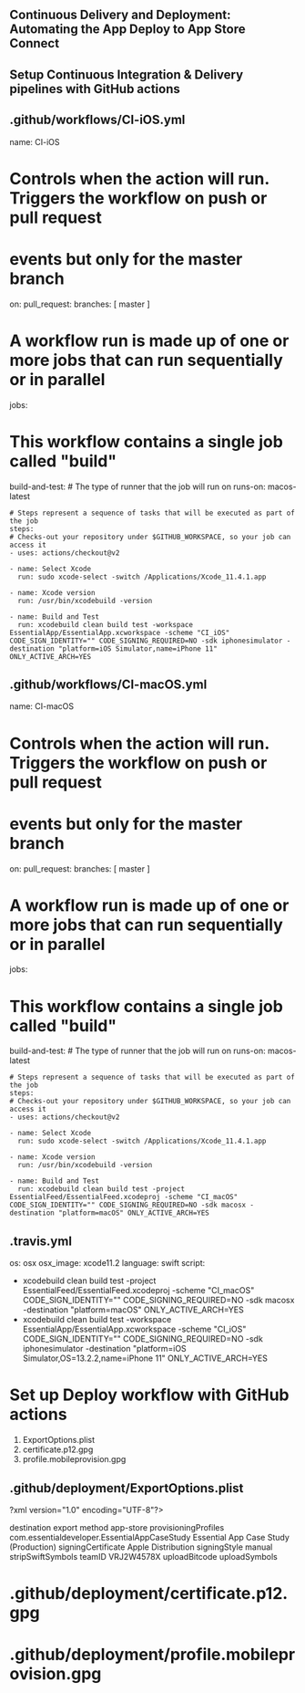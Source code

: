 ## Continuous Delivery and Deployment: Automating the App Deploy to App Store Connect

## Setup Continuous Integration & Delivery pipelines with GitHub actions

## .github/workflows/CI-iOS.yml


name: CI-iOS

# Controls when the action will run. Triggers the workflow on push or pull request
# events but only for the master branch
on:
  pull_request:
    branches: [ master ]

# A workflow run is made up of one or more jobs that can run sequentially or in parallel
jobs:
  # This workflow contains a single job called "build"
  build-and-test:
    # The type of runner that the job will run on
    runs-on: macos-latest

    # Steps represent a sequence of tasks that will be executed as part of the job
    steps:
    # Checks-out your repository under $GITHUB_WORKSPACE, so your job can access it
    - uses: actions/checkout@v2

    - name: Select Xcode
      run: sudo xcode-select -switch /Applications/Xcode_11.4.1.app

    - name: Xcode version
      run: /usr/bin/xcodebuild -version

    - name: Build and Test
      run: xcodebuild clean build test -workspace EssentialApp/EssentialApp.xcworkspace -scheme "CI_iOS" CODE_SIGN_IDENTITY="" CODE_SIGNING_REQUIRED=NO -sdk iphonesimulator -destination "platform=iOS Simulator,name=iPhone 11" ONLY_ACTIVE_ARCH=YES

## .github/workflows/CI-macOS.yml

name: CI-macOS

# Controls when the action will run. Triggers the workflow on push or pull request
# events but only for the master branch
on:
  pull_request:
    branches: [ master ]

# A workflow run is made up of one or more jobs that can run sequentially or in parallel
jobs:
  # This workflow contains a single job called "build"
  build-and-test:
    # The type of runner that the job will run on
    runs-on: macos-latest

    # Steps represent a sequence of tasks that will be executed as part of the job
    steps:
    # Checks-out your repository under $GITHUB_WORKSPACE, so your job can access it
    - uses: actions/checkout@v2

    - name: Select Xcode
      run: sudo xcode-select -switch /Applications/Xcode_11.4.1.app

    - name: Xcode version
      run: /usr/bin/xcodebuild -version

    - name: Build and Test
      run: xcodebuild clean build test -project EssentialFeed/EssentialFeed.xcodeproj -scheme "CI_macOS" CODE_SIGN_IDENTITY="" CODE_SIGNING_REQUIRED=NO -sdk macosx -destination "platform=macOS" ONLY_ACTIVE_ARCH=YES

## .travis.yml

os: osx
osx_image: xcode11.2
language: swift
script: 
  - xcodebuild clean build test -project EssentialFeed/EssentialFeed.xcodeproj -scheme "CI_macOS" CODE_SIGN_IDENTITY="" CODE_SIGNING_REQUIRED=NO -sdk macosx -destination "platform=macOS" ONLY_ACTIVE_ARCH=YES
  - xcodebuild clean build test -workspace EssentialApp/EssentialApp.xcworkspace -scheme "CI_iOS" CODE_SIGN_IDENTITY="" CODE_SIGNING_REQUIRED=NO -sdk iphonesimulator -destination "platform=iOS Simulator,OS=13.2.2,name=iPhone 11" ONLY_ACTIVE_ARCH=YES
 
 
 # Set up Deploy workflow with GitHub actions
1. ExportOptions.plist
2. certificate.p12.gpg
3. profile.mobileprovision.gpg

## .github/deployment/ExportOptions.plist

?xml version="1.0" encoding="UTF-8"?>
<!DOCTYPE plist PUBLIC "-//Apple//DTD PLIST 1.0//EN" "http://www.apple.com/DTDs/PropertyList-1.0.dtd">
<plist version="1.0">
<dict>
    <key>destination</key>
    <string>export</string>
    <key>method</key>
    <string>app-store</string>
    <key>provisioningProfiles</key>
    <dict>
        <key>com.essentialdeveloper.EssentialAppCaseStudy</key>
        <string>Essential App Case Study (Production)</string>
    </dict>
    <key>signingCertificate</key>
    <string>Apple Distribution</string>
    <key>signingStyle</key>
    <string>manual</string>
    <key>stripSwiftSymbols</key>
    <true/>
    <key>teamID</key>
    <string>VRJ2W4578X</string>
    <key>uploadBitcode</key>
    <true/>
    <key>uploadSymbols</key>
    <true/>
</dict>
</plist>


# .github/deployment/certificate.p12.gpg

# .github/deployment/profile.mobileprovision.gpg
